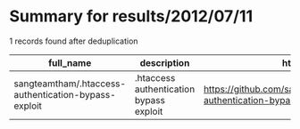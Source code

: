 
# Summary for results/2012/07/11
    
1 records found after deduplication

| full_name | description | html_url | matched_list | matched_count | pushed_at | size | stargazers_count | language | forks_count |
|------------------------------------------------------|-----------------------------------------|-------------------------------------------------------------------------|----------------|-----------------|---------------------------|--------|--------------------|------------|---------------|
| sangteamtham/.htaccess-authentication-bypass-exploit | .htaccess authentication bypass exploit | https://github.com/sangteamtham/.htaccess-authentication-bypass-exploit | ['exploit'] | 1 | 2012-07-11 20:03:21+00:00 | 92 | 1 | nan | 0 |
